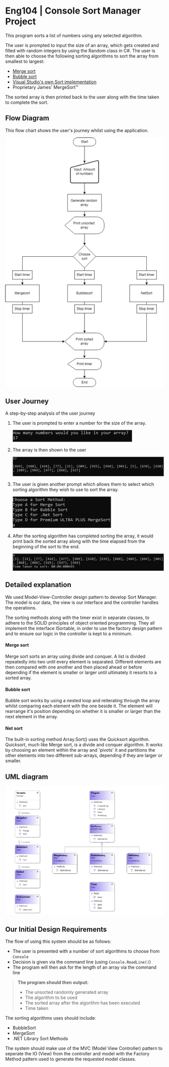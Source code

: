 # Eng104 | Console Sort Manager Project

This program sorts a list of numbers using any selected algorithm.

The user is prompted to input the size of an array, which gets created and filled with random integers by using the Random class in C#.  The user is then able to choose the following sorting algorithms to sort the array from smallest to largest:

- [Merge sort](https://en.wikipedia.org/wiki/Merge_sort)
- [Bubble sort](https://en.wikipedia.org/wiki/Bubble_sort)
- [Visual Studio's own Sort implementation](https://docs.microsoft.com/en-us/dotnet/api/system.collections.generic.list-1.sort?view=net-6.0)
- Proprietary James' MergeSort™

The sorted array is then printed back to the user along with the time taken to complete the sort.

## Flow Diagram

This flow chart shows the user's journey whilst using the application.

![SortManagerDiagram](img/SortManagerDiagram.png)

## User Journey

A step-by-step analysis of the user journey

1. The user is prompted to enter a number for the size of the array.
   
   ![step1](img/step1.png)

2. The array is then shown to the user
   
   ![step2](img/step2.png)

3. The user is given another prompt which allows them to select which sorting algorithm they wish to use to sort the array.

   ![step3](img/step3.png)

4. After the sorting algorithm has completed sorting the array, it would print back the sorted array along with the time elapsed from the beginning of the sort to the end.
   
   ![step4](img/step4.png)

   

## Detailed explanation

We used Model-View-Controller design pattern to develop Sort Manager. The model is our data, the view is our interface and the controller handles the operations. 

The sorting methods along with the timer exist in separate classes, to adhere to the SOLID principles of object oriented programming.  They all implement the interface ISortable, in order to use the factory design pattern and to ensure our logic in the controller is kept to a minimum.

#### Merge sort

Merge sort sorts an array using divide and conquer. A list is divided repeatedly into two until every element is separated. Different elements are then compared with one another and then placed ahead or before depending if the element is smaller or larger until ultimately it resorts to a sorted array.

#### Bubble sort

Bubble sort works by using a nested loop and reiterating through the array whilst comparing each element with the one beside it. The element will rearrange it's position depending on whether it is smaller or larger than the next element in the array.

#### Net sort

The built-in sorting method Array.Sort() uses the Quicksort algorithm.  Quicksort, much like Merge sort, is a divide and conquer algorithm. It works by choosing an element within the array and 'pivots' it and partitions the other elements into two different sub-arrays, depending if they are larger or smaller. 

## UML diagram

![uml](img/uml.png)



## Our Initial Design Requirements

The flow of using this system should be as follows:

* The user is presented with a number of sort algorithms to choose from `Console`
* Decision is given via the command line (using `Console.ReadLine()`)
* The program will then ask for the length of an array via the command line

> **The program should then output:**
>
> * The unsorted randomly generated array
> * The algorithm to be used
> * The sorted array after the algorithm has been executed
> * Time taken

The sorting algorithms uses should include:

* BubbleSort
* MergeSort
* .NET Library Sort Methods

The system should make use of the MVC (Model View Controller) pattern to seperate the IO (View) from the controller and model with the Factory Method pattern used to generate the requested model classes.

